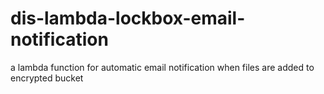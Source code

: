# dis-lambda-lockbox-email-notification
a lambda function for automatic email notification when files are added to encrypted bucket
